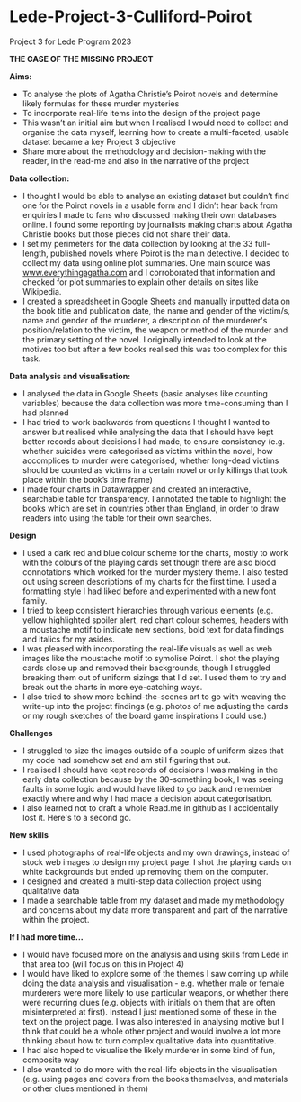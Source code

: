 # Lede-Project-3-Culliford-Poirot
Project 3 for Lede Program 2023

**THE CASE OF THE MISSING PROJECT**

**Aims:**
-	To analyse the plots of Agatha Christie’s Poirot novels and determine likely formulas for these murder mysteries 
-	To incorporate real-life items into the design of the project page 
-	This wasn’t an initial aim but when I realised I would need to collect and organise the data myself, learning how to create a multi-faceted, usable dataset became a key Project 3 objective
-	Share more about the methodology and decision-making with the reader, in the read-me and also in the narrative of the project
  
**Data collection:**
-	I thought I would be able to analyse an existing dataset but couldn’t find one for the Poirot novels in a usable form and I didn’t hear back from enquiries I made to fans who discussed making their own databases online. I found some reporting by journalists making charts about Agatha Christie books but those pieces did not share their data.
-	I set my perimeters for the data collection by looking at the 33 full-length, published novels where Poirot is the main detective. I decided to collect my data using online plot summaries. One main source was www.everythingagatha.com and I corroborated that information and checked for plot summaries to explain other details on sites like Wikipedia.
-	I created a spreadsheet in Google Sheets and manually inputted data on the book title and publication date, the name and gender of the victim/s, name and gender of the murderer, a description of the murderer's position/relation to the victim, the weapon or method of the murder and the primary setting of the novel. I originally intended to look at the motives too but after a few books realised this was too complex for this task. 

**Data analysis and visualisation:**
- I analysed the data in Google Sheets (basic analyses like counting variables) because the data collection was more time-consuming than I had planned
-	I had tried to work backwards from questions I thought I wanted to answer but realised while analysing the data that I should have kept better records about decisions I had made, to ensure consistency (e.g. whether suicides were categorised as victims within the novel, how accomplices to murder were categorised, whether long-dead victims should be counted as victims in a certain novel or only killings that took place within the book’s time frame)
-	I made four charts in Datawrapper and created an interactive, searchable table for transparency. I annotated the table to highlight the books which are set in countries other than England, in order to draw readers into using the table for their own searches.  

**Design**
- I used a dark red and blue colour scheme for the charts, mostly to work with the colours of the playing cards set though there are also blood connotations which worked for the murder mystery theme. I also tested out using screen descriptions of my charts for the first time. I used a formatting style I had liked before and experimented with a new font family.
- I tried to keep consistent hierarchies through various elements (e.g. yellow highlighted spoiler alert, red chart colour schemes, headers with a moustache motif to indicate new sections, bold text for data findings and italics for my asides.
- I was pleased with incorporating the real-life visuals as well as web images like the moustache motif to symolise Poirot. I shot the playing cards close up and removed their backgrounds, though I struggled breaking them out of uniform sizings that I'd set. I used them to try and break out the charts in more eye-catching ways.
- I also tried to show more behind-the-scenes art to go with weaving the write-up into the project findings (e.g. photos of me adjusting the cards or my rough sketches of the board game inspirations I could use.)

**Challenges**
- I struggled to size the images outside of a couple of uniform sizes that my code had somehow set and am still figuring that out.
- I realised I should have kept records of decisions I was making in the early data collection because by the 30-something book, I was seeing faults in some logic and would have liked to go back and remember exactly where and why I had made a decision about categorisation. 
- I also learned not to draft a whole Read.me in github as I accidentally lost it. Here's to a second go.
  
**New skills**
- I used photographs of real-life objects and my own drawings, instead of stock web images to design my project page. I shot the playing cards on white backgrounds but ended up removing them on the computer.  
-	I designed and created a multi-step data collection project using qualitative data 
-	I made a searchable table from my dataset and made my methodology and concerns about my data more transparent and part of the narrative within the project. 

**If I had more time...**
-	I would have focused more on the analysis and using skills from Lede in that area too (will focus on this in Project 4)
-	I would have liked to explore some of the themes I saw coming up while doing the data analysis and visualisation - e.g. whether male or female murderers were more likely to use particular weapons, or whether there were recurring clues (e.g. objects with initials on them that are often misinterpreted at first). Instead I just mentioned some of these in the text on the project page. I was also interested in analysing motive but I think that could be a whole other project and would involve a lot more thinking about how to turn complex qualitative data into quantitative.   
-	I had also hoped to visualise the likely murderer in some kind of fun, composite way 
-	I also wanted to do more with the real-life objects in the visualisation (e.g. using pages and covers from the books themselves, and materials or other clues mentioned in them)

